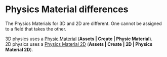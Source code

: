 # Physics Material differences

The Physics Materials for 3D and 2D are different. One cannot be assigned to a field that takes the other.  

3D physics uses a [Physic Material](https://docs.unity3d.com/Manual/class-PhysicMaterial.html) (**Assets | Create | Physic Material**).  
2D physics uses a [Physics Material 2D](https://docs.unity3d.com/Manual/class-PhysicsMaterial2D.html) (**Assets | Create | 2D | Physics Material 2D**).
